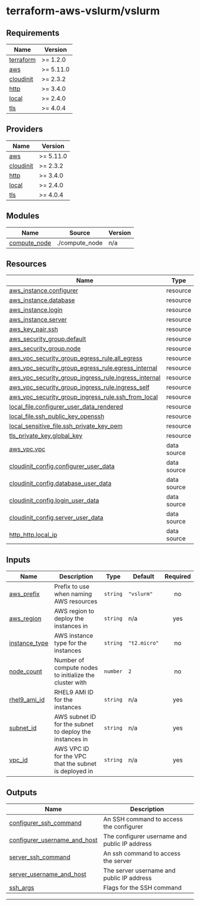 # terraform-aws-vslurm/vslurm

<!-- BEGIN_TF_DOCS -->
## Requirements

| Name | Version |
|------|---------|
| <a name="requirement_terraform"></a> [terraform](#requirement\_terraform) | >= 1.2.0 |
| <a name="requirement_aws"></a> [aws](#requirement\_aws) | >= 5.11.0 |
| <a name="requirement_cloudinit"></a> [cloudinit](#requirement\_cloudinit) | >= 2.3.2 |
| <a name="requirement_http"></a> [http](#requirement\_http) | >= 3.4.0 |
| <a name="requirement_local"></a> [local](#requirement\_local) | >= 2.4.0 |
| <a name="requirement_tls"></a> [tls](#requirement\_tls) | >= 4.0.4 |

## Providers

| Name | Version |
|------|---------|
| <a name="provider_aws"></a> [aws](#provider\_aws) | >= 5.11.0 |
| <a name="provider_cloudinit"></a> [cloudinit](#provider\_cloudinit) | >= 2.3.2 |
| <a name="provider_http"></a> [http](#provider\_http) | >= 3.4.0 |
| <a name="provider_local"></a> [local](#provider\_local) | >= 2.4.0 |
| <a name="provider_tls"></a> [tls](#provider\_tls) | >= 4.0.4 |

## Modules

| Name | Source | Version |
|------|--------|---------|
| <a name="module_compute_node"></a> [compute\_node](#module\_compute\_node) | ./compute_node | n/a |

## Resources

| Name | Type |
|------|------|
| [aws_instance.configurer](https://registry.terraform.io/providers/hashicorp/aws/latest/docs/resources/instance) | resource |
| [aws_instance.database](https://registry.terraform.io/providers/hashicorp/aws/latest/docs/resources/instance) | resource |
| [aws_instance.login](https://registry.terraform.io/providers/hashicorp/aws/latest/docs/resources/instance) | resource |
| [aws_instance.server](https://registry.terraform.io/providers/hashicorp/aws/latest/docs/resources/instance) | resource |
| [aws_key_pair.ssh](https://registry.terraform.io/providers/hashicorp/aws/latest/docs/resources/key_pair) | resource |
| [aws_security_group.default](https://registry.terraform.io/providers/hashicorp/aws/latest/docs/resources/security_group) | resource |
| [aws_security_group.node](https://registry.terraform.io/providers/hashicorp/aws/latest/docs/resources/security_group) | resource |
| [aws_vpc_security_group_egress_rule.all_egress](https://registry.terraform.io/providers/hashicorp/aws/latest/docs/resources/vpc_security_group_egress_rule) | resource |
| [aws_vpc_security_group_egress_rule.egress_internal](https://registry.terraform.io/providers/hashicorp/aws/latest/docs/resources/vpc_security_group_egress_rule) | resource |
| [aws_vpc_security_group_ingress_rule.ingress_internal](https://registry.terraform.io/providers/hashicorp/aws/latest/docs/resources/vpc_security_group_ingress_rule) | resource |
| [aws_vpc_security_group_ingress_rule.ingress_self](https://registry.terraform.io/providers/hashicorp/aws/latest/docs/resources/vpc_security_group_ingress_rule) | resource |
| [aws_vpc_security_group_ingress_rule.ssh_from_local](https://registry.terraform.io/providers/hashicorp/aws/latest/docs/resources/vpc_security_group_ingress_rule) | resource |
| [local_file.configurer_user_data_rendered](https://registry.terraform.io/providers/hashicorp/local/latest/docs/resources/file) | resource |
| [local_file.ssh_public_key_openssh](https://registry.terraform.io/providers/hashicorp/local/latest/docs/resources/file) | resource |
| [local_sensitive_file.ssh_private_key_pem](https://registry.terraform.io/providers/hashicorp/local/latest/docs/resources/sensitive_file) | resource |
| [tls_private_key.global_key](https://registry.terraform.io/providers/hashicorp/tls/latest/docs/resources/private_key) | resource |
| [aws_vpc.vpc](https://registry.terraform.io/providers/hashicorp/aws/latest/docs/data-sources/vpc) | data source |
| [cloudinit_config.configurer_user_data](https://registry.terraform.io/providers/hashicorp/cloudinit/latest/docs/data-sources/config) | data source |
| [cloudinit_config.database_user_data](https://registry.terraform.io/providers/hashicorp/cloudinit/latest/docs/data-sources/config) | data source |
| [cloudinit_config.login_user_data](https://registry.terraform.io/providers/hashicorp/cloudinit/latest/docs/data-sources/config) | data source |
| [cloudinit_config.server_user_data](https://registry.terraform.io/providers/hashicorp/cloudinit/latest/docs/data-sources/config) | data source |
| [http_http.local_ip](https://registry.terraform.io/providers/hashicorp/http/latest/docs/data-sources/http) | data source |

## Inputs

| Name | Description | Type | Default | Required |
|------|-------------|------|---------|:--------:|
| <a name="input_aws_prefix"></a> [aws\_prefix](#input\_aws\_prefix) | Prefix to use when naming AWS resources | `string` | `"vslurm"` | no |
| <a name="input_aws_region"></a> [aws\_region](#input\_aws\_region) | AWS region to deploy the instances in | `string` | n/a | yes |
| <a name="input_instance_type"></a> [instance\_type](#input\_instance\_type) | AWS instance type for the instances | `string` | `"t2.micro"` | no |
| <a name="input_node_count"></a> [node\_count](#input\_node\_count) | Number of compute nodes to initialize the cluster with | `number` | `2` | no |
| <a name="input_rhel9_ami_id"></a> [rhel9\_ami\_id](#input\_rhel9\_ami\_id) | RHEL9 AMI ID for the instances | `string` | n/a | yes |
| <a name="input_subnet_id"></a> [subnet\_id](#input\_subnet\_id) | AWS subnet ID for the subnet to deploy the instances in | `string` | n/a | yes |
| <a name="input_vpc_id"></a> [vpc\_id](#input\_vpc\_id) | AWS VPC ID for the VPC that the subnet is deployed in | `string` | n/a | yes |

## Outputs

| Name | Description |
|------|-------------|
| <a name="output_configurer_ssh_command"></a> [configurer\_ssh\_command](#output\_configurer\_ssh\_command) | An SSH command to access the configurer |
| <a name="output_configurer_username_and_host"></a> [configurer\_username\_and\_host](#output\_configurer\_username\_and\_host) | The configurer username and public IP address |
| <a name="output_server_ssh_command"></a> [server\_ssh\_command](#output\_server\_ssh\_command) | An ssh command to access the server |
| <a name="output_server_username_and_host"></a> [server\_username\_and\_host](#output\_server\_username\_and\_host) | The server username and public IP address |
| <a name="output_ssh_args"></a> [ssh\_args](#output\_ssh\_args) | Flags for the SSH command |

---
<!-- END_TF_DOCS -->
